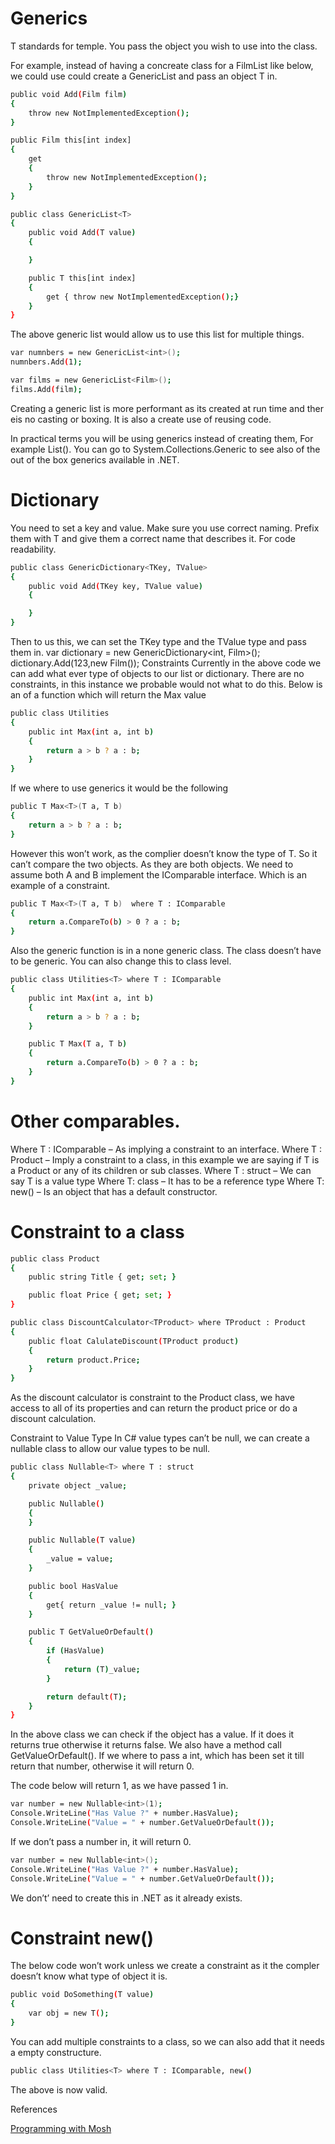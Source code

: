 # Generics
T standards for temple. You pass the object you wish to use into the class.

For example, instead of having a concreate class for a FilmList like below, we could use could create a GenericList and pass an object T in.
```sh
public void Add(Film film)
{
    throw new NotImplementedException();
}
```
```sh
public Film this[int index]
{
    get
    {
        throw new NotImplementedException();
    }
}
```
```sh
public class GenericList<T>
{
    public void Add(T value)
    {

    }

    public T this[int index]
    {
        get { throw new NotImplementedException();}
    }
}
```
The above generic list would allow us to use this list for multiple things.
```sh    
var numnbers = new GenericList<int>();
numnbers.Add(1);
```
```sh
var films = new GenericList<Film>();
films.Add(film);
```
Creating a generic list is more performant as its created at run time and ther eis no casting or boxing. It is also a create use of reusing code.

In practical terms you will be using generics instead of creating them, For example List<string>().
You can go to System.Collections.Generic to see also of the out of the box generics available in .NET.

# Dictionary

You need to set a key and value. Make sure you use correct naming. Prefix them with T and give them a correct name that describes it. For code readability.
```sh
public class GenericDictionary<TKey, TValue>
{
    public void Add(TKey key, TValue value)
    {

    }
}
```
Then to us this, we can set the TKey type and the TValue type and pass them in.
var dictionary = new GenericDictionary<int, Film>();
            dictionary.Add(123,new Film());
Constraints
Currently in the above code we can add what ever type of objects to our list or dictionary. There are no constraints, in this instance we probable would not what to do this.
Below is an of a function which will return the Max value
```sh
public class Utilities
{
    public int Max(int a, int b)
    {
        return a > b ? a : b;
    }
}
```
If we where to use generics it would be the following
```sh
public T Max<T>(T a, T b)
{
    return a > b ? a : b;
}
```
However this won’t work, as the complier doesn’t know the type of T. So it can’t compare the two objects. As they are both objects. We need to assume both A and B implement the IComparable interface. Which is an example of a constraint. 
```sh
public T Max<T>(T a, T b)  where T : IComparable
{
    return a.CompareTo(b) > 0 ? a : b;
}
```
Also the generic function is in a none generic class. The class doesn’t have to be generic. You can also change this to class level.
```sh  
public class Utilities<T> where T : IComparable
{
    public int Max(int a, int b) 
    {
        return a > b ? a : b;
    }

    public T Max(T a, T b)  
    {
        return a.CompareTo(b) > 0 ? a : b;
    }
}
```
# Other comparables.
Where T : IComparable – As implying a constraint to an interface.
Where T : Product – Imply a constraint to a class, in this example we are saying if T is a Product or any of its children or sub classes. 
Where T : struct – We can say T is a value type
Where T: class – It has to be a reference type
Where T: new() – Is an object that has a default constructor.
# Constraint to a class
```sh
public class Product
{
    public string Title { get; set; }

    public float Price { get; set; }
}
```
```sh
public class DiscountCalculator<TProduct> where TProduct : Product
{
    public float CalulateDiscount(TProduct product)
    {
        return product.Price;
    }
}
```
As the discount calculator is constraint to the Product class, we have access to all of its properties and can return the product price or do a discount calculation.

Constraint to Value Type
In C# value types can’t be null, we can create a nullable class to allow our value types to be null.
```sh
public class Nullable<T> where T : struct
{
    private object _value;

    public Nullable()
    {
    }

    public Nullable(T value)
    {
        _value = value;
    }

    public bool HasValue
    {
        get{ return _value != null; }
    }

    public T GetValueOrDefault()
    {
        if (HasValue)
        {
            return (T)_value;
        }

        return default(T);
    }
}
```
In the above class we can check if the object has a value. If it does it returns true otherwise it returns false. We also have a method call GetValueOrDefault(). If we where to pass a int, which has been set it till return that number, otherwise it will return 0.

The code below will return 1, as we have passed 1 in.
```sh
var number = new Nullable<int>(1);
Console.WriteLine("Has Value ?" + number.HasValue);
Console.WriteLine("Value = " + number.GetValueOrDefault());
```            
If we don’t pass a number in, it will return 0.
```sh
var number = new Nullable<int>();
Console.WriteLine("Has Value ?" + number.HasValue);
Console.WriteLine("Value = " + number.GetValueOrDefault());
```
We don’t’ need to create this in .NET as it already exists.  
 

# Constraint new()
The below code won’t work unless we create a constraint as it the compler doesn’t know what type of object it is.
```sh
public void DoSomething(T value)
{
    var obj = new T();
}
```
You can add multiple constraints to a class, so we can also add that it needs a empty constructure.
```sh
public class Utilities<T> where T : IComparable, new()
```
The above is now valid.

References

<a href="https://www.youtube.com/watch?v=gyal6TbgmSU">Programming with Mosh</a>
